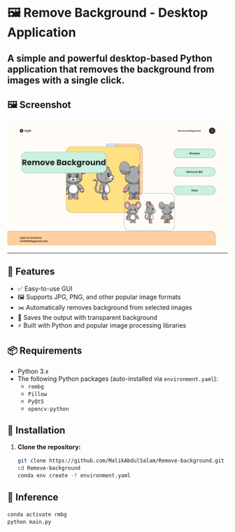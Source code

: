 # 🖼️ Remove Background - Desktop Application

A simple and powerful desktop-based Python application that removes the background from images with a single click.
---

## 🖼️ Screenshot

![Chatbot Flow Screenshot](Assets/Remove_background.png)

---
## 🚀 Features

- ✅ Easy-to-use GUI
- 🖼️ Supports JPG, PNG, and other popular image formats
- ✂️ Automatically removes background from selected images
- 💾 Saves the output with transparent background
- ⚡ Built with Python and popular image processing libraries

## 📦 Requirements

- Python 3.x
- The following Python packages (auto-installed via `environment.yaml`):
  - `rembg`
  - `Pillow`
  - `PyQt5`
  - `opencv-python`

## 🔧 Installation

1. **Clone the repository:**

   ```bash
   git clone https://github.com/MalikAbdulSalam/Remove-background.git
   cd Remove-background
   conda env create -f environment.yaml

## 🔧 Inference

   ```bash
   conda activate rmbg
   python main.py
